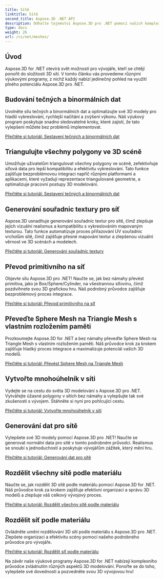 ```yaml
---
title: Sítě
linktitle: Sítě
second_title: Aspose.3D .NET API
description: Odhalte tajemství Aspose.3D pro .NET pomocí našich komplexních výukových programů. Optimalizujte 3D modely, převádějte primitiva na sítě a bez námahy vylepšujte grafiku.
type: docs
weight: 26
url: /cs/net/meshes/
---
```

## Úvod

Aspose.3D for .NET otevírá svět možností pro vývojáře, kteří se chtějí ponořit do složitosti 3D sítí. V tomto článku vás provedeme různými výukovými programy, z nichž každý nabízí jedinečný pohled na využití plného potenciálu Aspose.3D pro .NET.

## Budování tečných a binormálních dat

Uvolněte sílu tečných a binormálních dat a optimalizujte své 3D modely pro hladší vykreslování, rychlejší načítání a zvýšení výkonu. Náš výukový program poskytuje snadno sledovatelné kroky, které zajistí, že tato vylepšení můžete bez problémů implementovat.

[Přečtěte si tutoriál: Sestavení tečných a binormálních dat](./build-tangent-binormal-data/)

## Triangulujte všechny polygony ve 3D scéně

Umožňuje uživatelům triangulovat všechny polygony ve scéně, zefektivňuje síťová data pro lepší kompatibilitu a efektivitu vykreslování. Tato funkce zajišťuje bezproblémovou integraci napříč různými platformami a aplikacemi, které vyžadují reprezentace triangulované geometrie, a optimalizuje pracovní postupy 3D modelování.

[Přečtěte si tutoriál: Sestavení tečných a binormálních dat](./convert-polygons-to-triangles/)

 
## Generování souřadnic textury pro síť

Aspose.3D usnadňuje generování souřadnic textur pro sítě, čímž zlepšuje jejich vizuální realismus a kompatibilitu s vykreslováním mapovaným texturou. Tato funkce automatizuje proces přiřazování UV souřadnic vrcholům sítě, čímž zajišťuje přesné mapování textur a zlepšenou vizuální věrnost ve 3D scénách a modelech.

[Přečtěte si tutoriál: Generování souřadnic textury](./generate-uv-coordinates/)


## Převod primitivního na síť

Objevte sílu Aspose.3D pro .NET! Naučte se, jak bez námahy převést primitiva, jako je Box/Sphere/Cylinder, na všestrannou síťovinu, čímž pozdvihnete svou 3D grafickou hru. Náš podrobný průvodce zajišťuje bezproblémový proces integrace.

[Přečtěte si tutoriál: Převod primitivního na síť](./convert-primitive-to-mesh/)


## Převeďte Sphere Mesh na Triangle Mesh s vlastním rozložením paměti

Prozkoumejte Aspose.3D for .NET a bez námahy převeďte Sphere Mesh na Triangle Mesh s vlastním rozložením paměti. Náš průvodce krok za krokem zajišťuje hladký proces integrace a maximalizuje potenciál vašich 3D modelů.

[Přečtěte si tutoriál: Převést Sphere Mesh na Triangle Mesh](./convert-sphere-mesh-triangle-memory-layout/)

## Vytvořte mnohoúhelník v síti

Vydejte se na cestu do světa 3D modelování s Aspose.3D pro .NET. Vytvářejte úžasné polygony v sítích bez námahy a vylepšujte tak své zkušenosti s vývojem. Stáhněte si nyní pro pohlcující cestu.

[Přečtěte si tutoriál: Vytvořte mnohoúhelník v síti](./create-polygon-in-mesh/)

## Generování dat pro sítě

Vylepšete své 3D modely pomocí Aspose.3D pro .NET! Naučte se generovat normální data pro sítě v tomto podrobném průvodci. Realismus se snoubí s jednoduchostí a poskytuje vývojářům zážitek, který mění hru.

[Přečtěte si tutoriál: Generování dat pro sítě](./generate-data-for-meshes/)

## Rozdělit všechny sítě podle materiálu

Naučte se, jak rozdělit 3D sítě podle materiálu pomocí Aspose.3D for .NET. Náš průvodce krok za krokem zajišťuje efektivní organizaci a správu 3D modelů a zlepšuje váš celkový vývojový proces.

[Přečtěte si tutoriál: Rozdělit všechny sítě podle materiálu](./split-all-meshes-by-material/)

## Rozdělit síť podle materiálu

Ovládněte umění rozdělování 3D sítí podle materiálu s Aspose.3D pro .NET. Zlepšete organizaci a efektivitu scény pomocí našeho podrobného průvodce pro vývojáře.

[Přečtěte si tutoriál: Rozdělit síť podle materiálu](./split-mesh-by-material/)

Na závěr naše výukové programy Aspose.3D for .NET nabízejí komplexního průvodce zvládnutím různých aspektů 3D modelování. Ponořte se do toho, vylepšete své dovednosti a pozvedněte svou 3D vývojovou hru!
